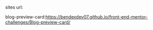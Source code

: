 sites url:


blog-preview-card:https://bendexdev07.github.io/front-end-mentor-challenges/Blog-preview-card/

